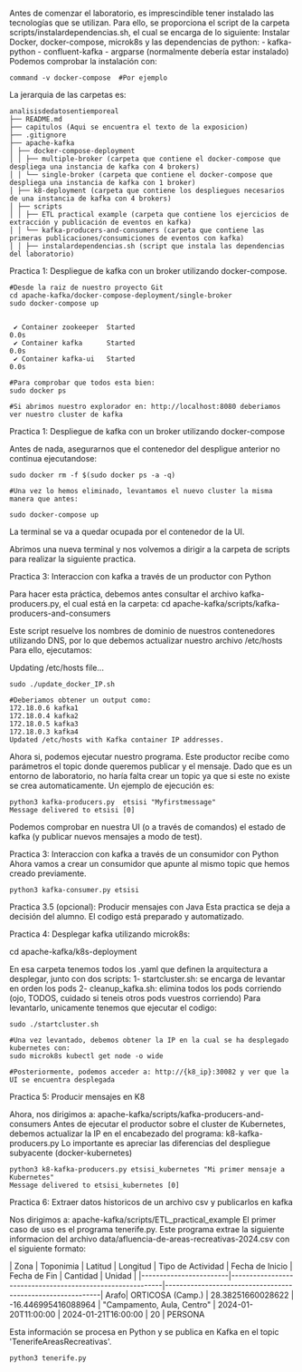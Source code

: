 Antes de comenzar el laboratorio, es imprescindible tener instalado las tecnologías que se utilizan.
Para ello, se proporciona el script de la carpeta scripts/instalardependencias.sh, el cual se encarga de lo siguiente:
Instalar Docker, docker-compose, microk8s y las dependencias de python:
    - kafka-python
    - confluent-kafka
    - argparse (normalmente debería estar instalado)
Podemos comprobar la instalación con:
```
command -v docker-compose  #Por ejemplo
```

La jerarquia de las carpetas es:
```
analisisdedatosentiemporeal
├── README.md
├── capitulos (Aqui se encuentra el texto de la exposicion)
├── .gitignore
├── apache-kafka 
│ ├── docker-compose-deployment
│ │ ├── multiple-broker (carpeta que contiene el docker-compose que despliega una instancia de kafka con 4 brokers)
│ │ └── single-broker (carpeta que contiene el docker-compose que despliega una instancia de kafka con 1 broker)
│ ├── k8-deployment (carpeta que contiene los despliegues necesarios de una instancia de kafka con 4 brokers)
│ ├── scripts
│ │ ├── ETL practical example (carpeta que contiene los ejercicios de extracción y publicación de eventos en kafka)
│ │ └── kafka-producers-and-consumers (carpeta que contiene las primeras publicaciones/consumiciones de eventos con kafka)
│ │ ├── instalardependencias.sh (script que instala las dependencias del laboratorio)

```
Practica 1: Despliegue de kafka con un broker utilizando docker-compose.

```````
#Desde la raiz de nuestro proyecto Git
cd apache-kafka/docker-compose-deployment/single-broker
sudo docker-compose up 


 ✔ Container zookeeper  Started                                                                                                                                                                                       0.0s 
 ✔ Container kafka      Started                                                                                                                                                                                       0.0s 
 ✔ Container kafka-ui   Started                                                                                                                                                                                       0.0s 

#Para comprobar que todos esta bien:
sudo docker ps

#Si abrimos nuestro explorador en: http://localhost:8080 deberiamos ver nuestro cluster de kafka
```````

Practica 1: Despliegue de kafka con un broker utilizando docker-compose

Antes de nada, asegurarnos que el contenedor del despligue anterior no continua ejecutandose:
```````
sudo docker rm -f $(sudo docker ps -a -q)

#Una vez lo hemos eliminado, levantamos el nuevo cluster la misma manera que antes:

sudo docker-compose up
```````
La terminal se va a quedar ocupada por el contenedor de la UI.

Abrimos una nueva terminal y nos volvemos a dirigir a la carpeta de scripts para realizar la siguiente practica.

Practica 3: Interaccion con kafka a través de un productor con Python

Para hacer esta práctica, debemos antes consultar el archivo kafka-producers.py, el cual está en la carpeta: 
cd apache-kafka/scripts/kafka-producers-and-consumers

Este script resuelve los nombres de dominio de nuestros contenedores utilizando DNS, por lo que debemos actualizar nuestro archivo /etc/hosts
Para ello, ejecutamos:

Updating /etc/hosts file...
```````
sudo ./update_docker_IP.sh

#Deberiamos obtener un output como:
172.18.0.6 kafka1
172.18.0.4 kafka2
172.18.0.5 kafka3
172.18.0.3 kafka4
Updated /etc/hosts with Kafka container IP addresses.
```````

Ahora si, podemos ejecutar nuestro programa.
Este productor recibe como parámetros el topic donde queremos publicar y el mensaje. Dado que es un entorno de laboratorio, no haría falta crear un topic ya que si este no existe se crea automaticamente. Un ejemplo de ejecución es:

```````
python3 kafka-producers.py  etsisi "Myfirstmessage"
Message delivered to etsisi [0]
```````
Podemos comprobar en nuestra UI (o a través de comandos) el estado de kafka (y publicar nuevos mensajes a modo de test).


Practica 3: Interaccion con kafka a través de un consumidor con Python
Ahora vamos a crear un consumidor que apunte al mismo topic que hemos creado previamente.
```````
python3 kafka-consumer.py etsisi
```````

Practica 3.5 (opcional): Producir mensajes con Java
Esta practica se deja a decisión del alumno. El codigo está preparado y automatizado.

Practica 4: Desplegar kafka utilizando microk8s:

cd apache-kafka/k8s-deployment

En esa carpeta tenemos todos los .yaml que definen la arquitectura a desplegar, junto con dos scripts:
    1- startcluster.sh: se encarga de levantar en orden los pods
    2- cleanup_kafka.sh: elimina todos los pods corriendo (ojo, TODOS, cuidado si teneis otros pods vuestros corriendo)
Para levantarlo, unicamente tenemos que ejecutar el codigo:
```
sudo ./startcluster.sh

#Una vez levantado, debemos obtener la IP en la cual se ha desplegado kubernetes con:
sudo microk8s kubectl get node -o wide

#Posteriormente, podemos acceder a: http://{k8_ip}:30082 y ver que la UI se encuentra desplegada
```

Practica 5: Producir mensajes en K8

Ahora, nos dirigimos a: apache-kafka/scripts/kafka-producers-and-consumers
Antes de ejecutar el productor sobre el cluster de Kubernetes, debemos actualizar la IP en el encabezado del programa: k8-kafka-producers.py
Lo importante es apreciar las diferencias del despliegue subyacente (docker-kubernetes)

```
python3 k8-kafka-producers.py etsisi_kubernetes "Mi primer mensaje a Kubernetes"
Message delivered to etsisi_kubernetes [0]
```

Practica 6: Extraer datos historicos de un archivo csv y publicarlos en kafka

Nos dirigimos a: apache-kafka/scripts/ETL_practical_example
El primer caso de uso es el programa tenerife.py.
Este programa extrae la siguiente informacion del archivo data/afluencia-de-areas-recreativas-2024.csv con el siguiente formato:

| Zona  | Toponimia   | Latitud | Longitud | Tipo de Actividad | Fecha de Inicio | Fecha de Fin | Cantidad | Unidad |
|------------------------|-----------------------------------------------------------|------------------------------------------------------------|
Arafo| ORTICOSA (Camp.) | 28.38251660028622 | -16.446995416088964 | "Campamento, Aula, Centro" | 2024-01-20T11:00:00 | 2024-01-21T16:00:00 | 20 | PERSONA

Esta información se procesa en Python y se publica en Kafka en el topic 'TenerifeAreasRecreativas'.
```
python3 tenerife.py
```


